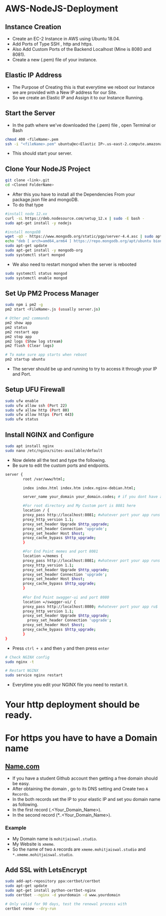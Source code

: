 # AWS-NodeJS-Deployment

## Instance Creation

* Create an EC-2 Instance in AWS using Ubuntu 18.04.
* Add Ports of Type SSH , http and https.
* Also Add Custom Ports of the Backend Localhost (Mine is 8080 and 8081).
* Create a new (.pem) file of your instance.

## Elastic IP Address

* The Purpose of Creating this is that everytime we reboot our Instance we are provided with a New IP address for our Site.
* So we create an Elastic IP and Assign it to our Instance Running.

## Start the Server

* In the path where we've downloaded the (.pem) file , open Terminal or Bash 

```bash
chmod 400 <fileName>.pem
ssh -i "<fileName>.pem" ubuntu@ec<Elastic IP>.us-east-2.compute.amazonaws.com
```

* This should start your server.

## Clone Your NodeJS Project

```bash
git clone <link>.git
cd <Cloned FolderName>
```

* After this you have to install all the Dependencies From your package.json file and mongoDB.
* To do that type

```bash
#install node 12.xx
curl -sL https://deb.nodesource.com/setup_12.x | sudo -E bash -
sudo apt-get install -y nodejs

#install mongoDB
wget -qO - https://www.mongodb.org/static/pgp/server-4.4.asc | sudo apt-key add -
echo "deb [ arch=amd64,arm64 ] https://repo.mongodb.org/apt/ubuntu bionic/mongodb-org/4.4 multiverse" | sudo tee /etc/apt/sources.list.d/mongodb-org-4.4.list
sudo apt-get update
sudo apt-get install -y mongodb-org
sudo systemctl start mongod
```

* We also need to restart mongod when the server is rebooted 

```bash
sudo systemctl status mongod
sudo systemctl enable mongod
```

## Set Up PM2 Process Manager

```bash
sudo npm i pm2 -g
pm2 start <FileName>.js (usually server.js)

# Other pm2 commands
pm2 show app
pm2 status
pm2 restart app
pm2 stop app
pm2 logs (Show log stream)
pm2 flush (Clear logs)

# To make sure app starts when reboot
pm2 startup ubuntu
```

* The server should be up and running to try to access it through your IP and Port.

## Setup UFU Firewall

```bash
sudo ufw enable
sudo ufw allow ssh (Port 22)
sudo ufw allow http (Port 80)
sudo ufw allow https (Port 443)
sudo ufw status
```

## Install NGINX and Configure

```bash
sudo apt install nginx
sudo nano /etc/nginx/sites-available/default
```
* Now delete all the text and type the following.
* Be sure to edit the custom ports and endpoints.
```bash
server {
        root /var/www/html;

        index index.html index.htm index.nginx-debian.html;

        server_name your_domain your_domain.codes; # if you dont have a domain name then edit this line as (server_name _;)

        #For root directory and My Custom port is 8081 here
        location / {
        proxy_pass http://localhost:8081; #whatever port your app runs on
        proxy_http_version 1.1;
        proxy_set_header Upgrade $http_upgrade;
        proxy_set_header Connection 'upgrade';
        proxy_set_header Host $host;
        proxy_cache_bypass $http_upgrade;
        }

        #For End Point memes and port 8081
        location =/memes {
        proxy_pass http://localhost:8081; #whatever port your app runs on
        proxy_http_version 1.1;
        proxy_set_header Upgrade $http_upgrade;
        proxy_set_header Connection 'upgrade';
        proxy_set_header Host $host;
        proxy_cache_bypass $http_upgrade;
        }
        
        #For End Point swagger-ui and port 8080
        location =/swagger-ui/ {
        proxy_pass http://localhost:8080; #whatever port your app ru$
        proxy_http_version 1.1;
        proxy_set_header Upgrade $http_upgrade;
	      proxy_set_header Connection 'upgrade';
        proxy_set_header Host $host;
        proxy_cache_bypass $http_upgrade;
        }
}
```
* Press `ctrl + x` and then `y` and then press `enter`

```bash
# Check NGINX config
sudo nginx -t

# Restart NGINX
sudo service nginx restart
```

* Everytime you edit your NGINX file you need to restart it.

# Your http deployment should be ready.

# For https you have to have a Domain name

## [Name.com](https://www.name.com/partner/github-students)

* If you have a student Github account then getting a free domain should be easy.
* After obtaining the domain , go to its DNS setting and Create two `A Records`.
* In the both records set the IP to your elastic IP and set you domain name as following.
* In the first record (<Website>.<Your_Domain_Name>).
* In the second record (*.<Website>.<Your_Domain_Name>).

### Example

* My Domain name is `mohitjaiswal.studio`.
* My Website is `xmeme`.
* So the name of two `A` records are `xmeme.mohitjaiswal.studio` and `*.xmeme.mohitjaiswal.studio`.

## Add SSL with LetsEncrypt

```bash
sudo add-apt-repository ppa:certbot/certbot
sudo apt-get update
sudo apt-get install python-certbot-nginx
sudo certbot --nginx -d yourdomain -d www.yourdomain

# Only valid for 90 days, test the renewal process with
certbot renew --dry-run
```




